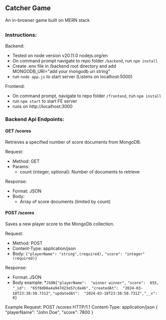 ## Catcher Game
An in-browser game built on MERN stack
##

### Instructions:
Backend:
 - Tested on node version v20.11.0 nodejs.org/en
 - On command prompt navigate to repo folder `/backend`, run `npm install`
 - Create .env file in /backend root directory and add MONGODB_URI="add your mongodb uri string"
 - run `node app.js` to start server (Listens on localhost:5000)

Frontend:
 - On command prompt, navigate to repo folder `/frontend`, run `npm install`
 - run `npm start` to start FE server
 - runs on http://localhost:3000

###  Backend Api Endpoints:

#### GET /scores
Retrieves a specified number of score documents from MongoDB.

Request:
 * Method: GET
 * Params: 
	 * count (integer, optional): Number of documents to retrieve

Response:
* Format: JSON
* Body:
	* Array of score documents (limited by count)

#### POST /scores
Saves a new player score to the MongoDb collection.

Request:
* Method: POST
* Content-Type: application/json
* Body:
 ```{"playerName": "string",(required),```
 ```"score": "integer" (required)} ```

Response:
* Format: JSON
* Body example:
	*```JSON{"playerName":  "winner winner",```
	```"score":  855,```
	```"_id":  "65f8d08a4a947d23e57cda46",```
	```"createdAt":  "2024-03-18T23:38:50.731Z"```,
	```"updatedAt":  "2024-03-18T23:38:50.731Z","__v":  0}```

Example Request:
POST /scores HTTP/1.1 Content-Type: application/json
 { "playerName": "John Doe", "score": 7800 }
